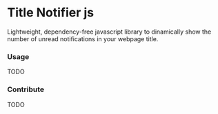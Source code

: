 # Title Notifier js

Lightweight, dependency-free javascript library to dinamically show the number of unread notifications in your webpage title.

### Usage

TODO

### Contribute

TODO
